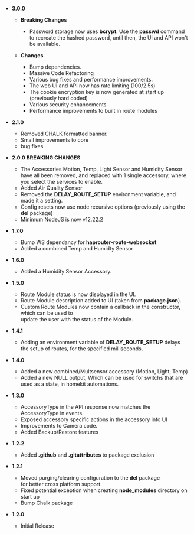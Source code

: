   - **3.0.0** 

    - **Breaking Changes**
      - Password storage now uses **bcrypt**.
        Use the **passwd** command to recreate the hashed password, until then, the UI and API won't be available.

    - **Changes**
      - Bump dependencies.
      - Massive Code Refactoring
      - Various bug fixes and performance improvements.
      - The web UI and API now has rate limiting (100/2.5s)
      - The cookie encryption key is now generated at start up (previously hard coded)
      - Various security enhancements 
      - Performance improvements to built in route modules

  - **2.1.0**

    - Removed CHALK formatted banner.
    - Small improvements to core
    - bug fixes

  - **2.0.0 BREAKING CHANGES**

    - The Accessories Motion, Temp, Light Sensor and Humidity Sensor have all been removed,
      and replaced with 1 single accessory, where you select the services to enable.
    - Added Air Quality Sensor
    - Removed the **DELAY_ROUTE_SETUP** environment variable, and made it a setting.
    - Config resets now use node recursive options (previously using the **del** package)
    - Minimum NodeJS is now v12.22.2

  - **1.7.0**

    - Bump WS dependancy for **haprouter-route-websocket**
    - Added a combined Temp and Humidty Sensor

  - **1.6.0**

    - Added a Humidity Sensor Accessory.

  - **1.5.0**

    - Route Module status is now displayed in the UI.
    - Route Module description added to UI (taken from **package.json**).
    - Custom Route Modules now contain a callback in the constructor, which can be used to  
      update the user with the status of the Module.

  - **1.4.1**

    - Adding an environment variable of **DELAY_ROUTE_SETUP** delays the setup of routes, for the specified milliseconds.

  - **1.4.0**

    - Added a new combined/Multsensor accessory (Motion, Light, Temp)
    - Added a new NULL output, Which can be used for switchs that are used as a state, in homekit automations.

  - **1.3.0**

    - AccessoryType in the API response now matches the AccessoryType in events.  
    - Exposed accessory specific actions in the accessory info UI  
    - Improvements to Camera code.  
    - Added Backup/Restore features

  - **1.2.2**

    - Added **.github** and **.gitattributes** to package exclusion  

  - **1.2.1**

    - Moved purging/clearing configuration to the **del** package  
      for better cross platform support.  
    - Fixed potential exception when creating **node_modules** directory on start up  
    - Bump Chalk package

  - **1.2.0**

    - Initial Release